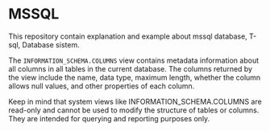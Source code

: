 # MSSQL
This repository contain explanation and example about mssql database, T-sql, Database sistem.

The `INFORMATION_SCHEMA.COLUMNS` view contains metadata information about all columns in all tables in the current database. The columns returned by the view include the name, data type, maximum length, whether the column allows null values, and other properties of each column.

Keep in mind that system views like INFORMATION_SCHEMA.COLUMNS are read-only and cannot be used to modify the structure of tables or columns. They are intended for querying and reporting purposes only.
